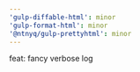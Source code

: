 ```yaml
---
'gulp-diffable-html': minor
'gulp-format-html': minor
'@ntnyq/gulp-prettyhtml': minor
---
```


feat: fancy verbose log
